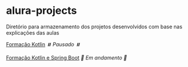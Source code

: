 # alura-projects
Diretório para armazenamento dos projetos desenvolvidos com base nas explicações das aulas

[Formação Kotlin](https://cursos.alura.com.br/formacao-kotlin) *⏸️ Pausado ⏸️*

[Formação Kotlin e Spring Boot](https://cursos.alura.com.br/formacao-kotlin-spring-boot) *🚧 Em andamento 🚧*
